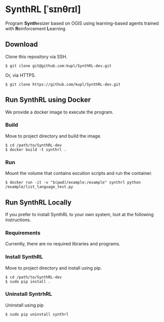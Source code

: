 # SynthRL [ˈsɪnθrɪl]
Program **Synth**esizer based on OGIS using learning-based agents trained with **R**einforcement **L**earning 

## Download
Clone this repository via SSH.
```
$ git clone git@github.com:kupl/SynthRL-dev.git
```
Or, via HTTPS.
```
$ git clone https://github.com/kupl/SynthRL-dev.git
```

## Run SynthRL using Docker
We provide a docker image to execute the program.

### Build
Move to project directory and build the image.
```
$ cd /path/to/SynthRL-dev
$ docker build -t synthrl .
```

### Run
Mount the volume that contains excution scripts and run the container.
```
$ docker run -it -v "$(pwd)/example:/example" synthrl python /example/list_language_test.py
```

## Run SynthRL Locally
If you prefer to install SynthRL to your own system, loot at the following instructions.

### Requirements
Currently, there are no required libraries and programs.

### Install SynthRL
Move to project directory and install using pip.
```
$ cd /path/to/SynthRL-dev
$ sudo pip install .
```

### Uninstall SyntrhRL
Uninstall using pip
```
$ sudo pip uninstall synthrl
```
